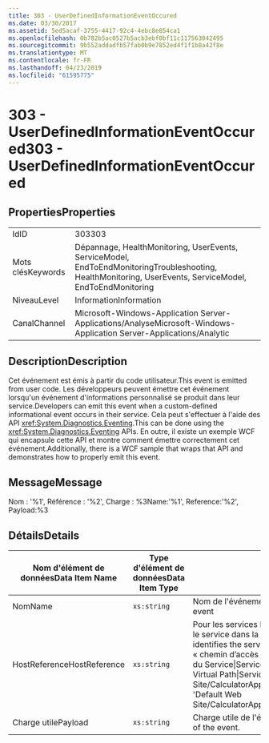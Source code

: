 ```yaml
---
title: 303 - UserDefinedInformationEventOccured
ms.date: 03/30/2017
ms.assetid: 5ed5acaf-3755-4417-92c4-4ebc8e854ca1
ms.openlocfilehash: 0b782b5ac0527b5acb3ebf0bf11c117563042495
ms.sourcegitcommit: 9b552addadfb57fab0b9e7852ed4f1f1b8a42f8e
ms.translationtype: MT
ms.contentlocale: fr-FR
ms.lasthandoff: 04/23/2019
ms.locfileid: "61595775"
---
```

# <a name="303---userdefinedinformationeventoccured"></a><span data-ttu-id="7125e-102">303 - UserDefinedInformationEventOccured</span><span class="sxs-lookup"><span data-stu-id="7125e-102">303 - UserDefinedInformationEventOccured</span></span>
## <a name="properties"></a><span data-ttu-id="7125e-103">Properties</span><span class="sxs-lookup"><span data-stu-id="7125e-103">Properties</span></span>  
  
|||  
|-|-|  
|<span data-ttu-id="7125e-104">Id</span><span class="sxs-lookup"><span data-stu-id="7125e-104">ID</span></span>|<span data-ttu-id="7125e-105">303</span><span class="sxs-lookup"><span data-stu-id="7125e-105">303</span></span>|  
|<span data-ttu-id="7125e-106">Mots clés</span><span class="sxs-lookup"><span data-stu-id="7125e-106">Keywords</span></span>|<span data-ttu-id="7125e-107">Dépannage, HealthMonitoring, UserEvents, ServiceModel, EndToEndMonitoring</span><span class="sxs-lookup"><span data-stu-id="7125e-107">Troubleshooting, HealthMonitoring, UserEvents, ServiceModel, EndToEndMonitoring</span></span>|  
|<span data-ttu-id="7125e-108">Niveau</span><span class="sxs-lookup"><span data-stu-id="7125e-108">Level</span></span>|<span data-ttu-id="7125e-109">Information</span><span class="sxs-lookup"><span data-stu-id="7125e-109">Information</span></span>|  
|<span data-ttu-id="7125e-110">Canal</span><span class="sxs-lookup"><span data-stu-id="7125e-110">Channel</span></span>|<span data-ttu-id="7125e-111">Microsoft-Windows-Application Server-Applications/Analyse</span><span class="sxs-lookup"><span data-stu-id="7125e-111">Microsoft-Windows-Application Server-Applications/Analytic</span></span>|  
  
## <a name="description"></a><span data-ttu-id="7125e-112">Description</span><span class="sxs-lookup"><span data-stu-id="7125e-112">Description</span></span>  
 <span data-ttu-id="7125e-113">Cet événement est émis à partir du code utilisateur.</span><span class="sxs-lookup"><span data-stu-id="7125e-113">This event is emitted from user code.</span></span> <span data-ttu-id="7125e-114">Les développeurs peuvent émettre cet événement lorsqu'un événement d'informations personnalisé se produit dans leur service.</span><span class="sxs-lookup"><span data-stu-id="7125e-114">Developers can emit this event when a custom-defined informational event occurs in their service.</span></span> <span data-ttu-id="7125e-115">Cela peut s'effectuer à l'aide des API <xref:System.Diagnostics.Eventing>.</span><span class="sxs-lookup"><span data-stu-id="7125e-115">This can be done using the <xref:System.Diagnostics.Eventing> APIs.</span></span> <span data-ttu-id="7125e-116">En outre, il existe un exemple WCF qui encapsule cette API et montre comment émettre correctement cet événement.</span><span class="sxs-lookup"><span data-stu-id="7125e-116">Additionally, there is a WCF sample that wraps that API and demonstrates how to properly emit this event.</span></span>  
  
## <a name="message"></a><span data-ttu-id="7125e-117">Message</span><span class="sxs-lookup"><span data-stu-id="7125e-117">Message</span></span>  
 <span data-ttu-id="7125e-118">Nom : '%1', Référence : '%2', Charge : %3</span><span class="sxs-lookup"><span data-stu-id="7125e-118">Name:'%1', Reference:'%2', Payload:%3</span></span>  
  
## <a name="details"></a><span data-ttu-id="7125e-119">Détails</span><span class="sxs-lookup"><span data-stu-id="7125e-119">Details</span></span>  
  
|<span data-ttu-id="7125e-120">Nom d'élément de données</span><span class="sxs-lookup"><span data-stu-id="7125e-120">Data Item Name</span></span>|<span data-ttu-id="7125e-121">Type d'élément de données</span><span class="sxs-lookup"><span data-stu-id="7125e-121">Data Item Type</span></span>|<span data-ttu-id="7125e-122">Description</span><span class="sxs-lookup"><span data-stu-id="7125e-122">Description</span></span>|  
|--------------------|--------------------|-----------------|  
|<span data-ttu-id="7125e-123">Nom</span><span class="sxs-lookup"><span data-stu-id="7125e-123">Name</span></span>|`xs:string`|<span data-ttu-id="7125e-124">Nom de l'événement défini par l'utilisateur.</span><span class="sxs-lookup"><span data-stu-id="7125e-124">The user-defined name of the event</span></span>|  
|<span data-ttu-id="7125e-125">HostReference</span><span class="sxs-lookup"><span data-stu-id="7125e-125">HostReference</span></span>|`xs:string`|<span data-ttu-id="7125e-126">Pour les services hébergés par le Web, ce champ identifie de manière unique le service dans la hiérarchie Web.</span><span class="sxs-lookup"><span data-stu-id="7125e-126">For Web hosted services, this field uniquely identifies the service in the Web hierarchy.</span></span> <span data-ttu-id="7125e-127">Son format est défini en tant que « chemin d’accès virtuel de Site Web nom Application&#124;chemin d’accès virtuel du Service&#124;ServiceName'.</span><span class="sxs-lookup"><span data-stu-id="7125e-127">Its format is defined as 'Web Site Name Application Virtual Path&#124;Service Virtual Path&#124;ServiceName'.</span></span> <span data-ttu-id="7125e-128">Exemple : « Default Web Site/CalculatorApplication&#124;/CalculatorService.svc&#124;CalculatorService ».</span><span class="sxs-lookup"><span data-stu-id="7125e-128">Example: 'Default Web Site/CalculatorApplication&#124;/CalculatorService.svc&#124;CalculatorService'.</span></span>|  
|<span data-ttu-id="7125e-129">Charge utile</span><span class="sxs-lookup"><span data-stu-id="7125e-129">Payload</span></span>|`xs:string`|<span data-ttu-id="7125e-130">Charge utile de l'événement définie par l'utilisateur.</span><span class="sxs-lookup"><span data-stu-id="7125e-130">The user-defined payload of the event.</span></span>|
